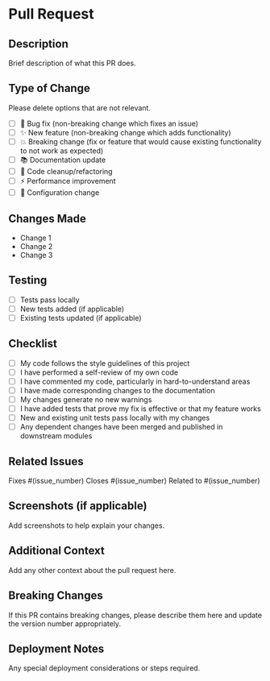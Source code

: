 # Pull Request

## Description
Brief description of what this PR does.

## Type of Change
Please delete options that are not relevant.

- [ ] 🐛 Bug fix (non-breaking change which fixes an issue)
- [ ] ✨ New feature (non-breaking change which adds functionality)
- [ ] 💥 Breaking change (fix or feature that would cause existing functionality to not work as expected)
- [ ] 📚 Documentation update
- [ ] 🧹 Code cleanup/refactoring
- [ ] ⚡ Performance improvement
- [ ] 🔧 Configuration change

## Changes Made
- Change 1
- Change 2
- Change 3

## Testing
- [ ] Tests pass locally
- [ ] New tests added (if applicable)
- [ ] Existing tests updated (if applicable)

## Checklist
- [ ] My code follows the style guidelines of this project
- [ ] I have performed a self-review of my own code
- [ ] I have commented my code, particularly in hard-to-understand areas
- [ ] I have made corresponding changes to the documentation
- [ ] My changes generate no new warnings
- [ ] I have added tests that prove my fix is effective or that my feature works
- [ ] New and existing unit tests pass locally with my changes
- [ ] Any dependent changes have been merged and published in downstream modules

## Related Issues
Fixes #(issue_number)
Closes #(issue_number)
Related to #(issue_number)

## Screenshots (if applicable)
Add screenshots to help explain your changes.

## Additional Context
Add any other context about the pull request here.

## Breaking Changes
If this PR contains breaking changes, please describe them here and update the version number appropriately.

## Deployment Notes
Any special deployment considerations or steps required. 